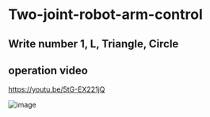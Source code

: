 # Two-joint-robot-arm-control

## Write number 1, L, Triangle, Circle

## operation video

https://youtu.be/5tG-EX221jQ

![image](https://github.com/youngsangc/Two-joint-robot-arm-control/assets/111215413/b0f8a065-86d5-4a79-87ff-4d837ef3b873)
